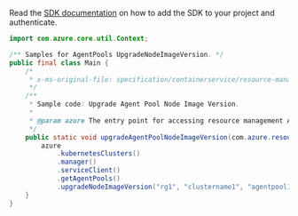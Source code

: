 Read the [SDK documentation](https://github.com/Azure/azure-sdk-for-java/blob/azure-resourcemanager_2.11.0/sdk/resourcemanager/azure-resourcemanager/README.md) on how to add the SDK to your project and authenticate.

```java
import com.azure.core.util.Context;

/** Samples for AgentPools UpgradeNodeImageVersion. */
public final class Main {
    /*
     * x-ms-original-file: specification/containerservice/resource-manager/Microsoft.ContainerService/stable/2021-10-01/examples/AgentPoolsUpgradeNodeImageVersion.json
     */
    /**
     * Sample code: Upgrade Agent Pool Node Image Version.
     *
     * @param azure The entry point for accessing resource management APIs in Azure.
     */
    public static void upgradeAgentPoolNodeImageVersion(com.azure.resourcemanager.AzureResourceManager azure) {
        azure
            .kubernetesClusters()
            .manager()
            .serviceClient()
            .getAgentPools()
            .upgradeNodeImageVersion("rg1", "clustername1", "agentpool1", Context.NONE);
    }
}
```
